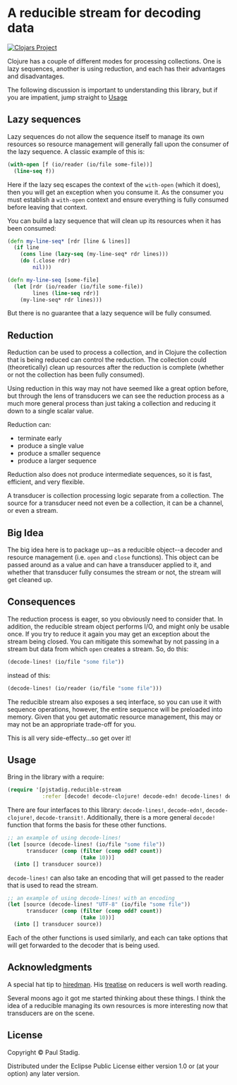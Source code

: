 # A reducible stream for decoding data

[![Clojars Project](https://img.shields.io/clojars/v/pjstadig/reducible-stream.svg)](https://clojars.org/pjstadig/reducible-stream)

Clojure has a couple of different modes for processing collections.  One is lazy
sequences, another is using reduction, and each has their advantages and
disadvantages.

The following discussion is important to understanding this library, but if you
are impatient, jump straight to [Usage](#usage)

## Lazy sequences

Lazy sequences do not allow the sequence itself to manage its own resources so
resource management will generally fall upon the consumer of the lazy sequence.
A classic example of this is:

```clojure
(with-open [f (io/reader (io/file some-file))]
  (line-seq f))
```

Here if the lazy seq escapes the context of the `with-open` (which it does),
then you will get an exception when you consume it.  As the consumer you must
establish a `with-open` context and ensure everything is fully consumed before
leaving that context.

You can build a lazy sequence that will clean up its resources when it has been
consumed:

```clojure
(defn my-line-seq* [rdr [line & lines]]
  (if line
    (cons line (lazy-seq (my-line-seq* rdr lines)))
    (do (.close rdr)
        nil)))

(defn my-line-seq [some-file]
  (let [rdr (io/reader (io/file some-file))
        lines (line-seq rdr)]
    (my-line-seq* rdr lines)))
```

But there is no guarantee that a lazy sequence will be fully consumed.

## Reduction

Reduction can be used to process a collection, and in Clojure the collection
that is being reduced can control the reduction.  The collection could
(theoretically) clean up resources after the reduction is complete (whether or
not the collection has been fully consumed).

Using reduction in this way may not have seemed like a great option before, but
through the lens of transducers we can see the reduction process as a much more
general process than just taking a collection and reducing it down to a single
scalar value.

Reduction can:
- terminate early
- produce a single value
- produce a smaller sequence
- produce a larger sequence

Reduction also does not produce intermediate sequences, so it is fast,
efficient, and very flexible.

A transducer is collection processing logic separate from a collection.  The
source for a transducer need not even be a collection, it can be a channel, or
even a stream.

## Big Idea

The big idea here is to package up--as a reducible object--a decoder and
resource management (i.e. `open` and `close` functions).  This object can be
passed around as a value and can have a transducer applied to it, and whether
that transducer fully consumes the stream or not, the stream will get cleaned
up.

## Consequences

The reduction process is eager, so you obviously need to consider that.  In
addition, the reducible stream object performs I/O, and might only be usable
once.  If you try to reduce it again you may get an exception about the stream
being closed.  You can mitigate this somewhat by not passing in a stream but
data from which `open` creates a stream.  So, do this:

```clojure
(decode-lines! (io/file "some file"))
```

instead of this:

```clojure
(decode-lines! (io/reader (io/file "some file")))
```

The reducible stream also exposes a seq interface, so you can use it with
sequence operations, however, the entire sequence will be preloaded into memory.
Given that you get automatic resource management, this may or may not be an
appropriate trade-off for you.

This is all very side-effecty...so get over it!

## Usage

Bring in the library with a require:

```clojure
(require '[pjstadig.reducible-stream 
           :refer [decode! decode-clojure! decode-edn! decode-lines! decode-transit!]])
```

There are four interfaces to this library: `decode-lines!`, `decode-edn!`,
`decode-clojure!`, `decode-transit!`.  Additionally, there is a more general
`decode!` function that forms the basis for these other functions.

```clojure
;; an example of using decode-lines!
(let [source (decode-lines! (io/file "some file"))
      transducer (comp (filter (comp odd? count))
                       (take 10))]
  (into [] transducer source))
```

`decode-lines!` can also take an encoding that will get passed to the reader
that is used to read the stream.

```clojure
;; an example of using decode-lines! with an encoding
(let [source (decode-lines! "UTF-8" (io/file "some file"))
      transducer (comp (filter (comp odd? count))
                       (take 10))]
  (into [] transducer source))
```

Each of the other functions is used similarly, and each can take options that
will get forwarded to the decoder that is being used.

## Acknowledgments

A special hat tip to [hiredman](https://twitter.com/hiredman_).  His
[treatise](https://ce2144dc-f7c9-4f54-8fb6-7321a4c318db.s3.amazonaws.com/reducers.html)
on reducers is well worth reading.

Several moons ago it got me started thinking about these things.  I think the
idea of a reducible managing its own resources is more interesting now that
transducers are on the scene.

## License

Copyright © Paul Stadig.

Distributed under the Eclipse Public License either version 1.0 or (at
your option) any later version.
